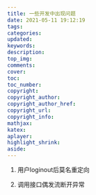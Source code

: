 ```yaml
---
title: 一些开发中出现问题
date: 2021-05-11 19:12:19
tags:
categories:
updated:
keywords:
description:
top_img:
comments:
cover:
toc:
toc_number:
copyright:
copyright_author:
copyright_author_href:
copyright_url:
copyright_info:
mathjax:
katex:
aplayer:
highlight_shrink:
aside:
---
```


1. 用户loginout后莫名重定向

2. 调用接口偶发流断开异常